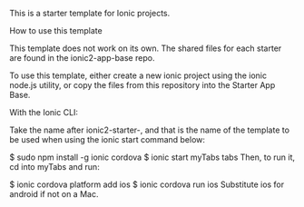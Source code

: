 This is a starter template for Ionic projects.

How to use this template

This template does not work on its own. The shared files for each starter are found in the ionic2-app-base repo.

To use this template, either create a new ionic project using the ionic node.js utility, or copy the files from this repository into the Starter App Base.

With the Ionic CLI:

Take the name after ionic2-starter-, and that is the name of the template to be used when using the ionic start command below:

$ sudo npm install -g ionic cordova
$ ionic start myTabs tabs
Then, to run it, cd into myTabs and run:

$ ionic cordova platform add ios
$ ionic cordova run ios
Substitute ios for android if not on a Mac.

